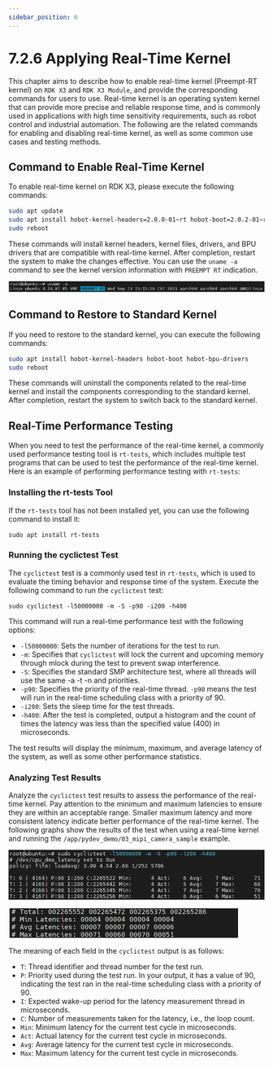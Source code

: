 ```yaml
---
sidebar_position: 6
---
```

# 7.2.6 Applying Real-Time Kernel

This chapter aims to describe how to enable real-time kernel (Preempt-RT kernel) on `RDK X3` and `RDK X3 Module`, and provide the corresponding commands for users to use. Real-time kernel is an operating system kernel that can provide more precise and reliable response time, and is commonly used in applications with high time sensitivity requirements, such as robot control and industrial automation. The following are the related commands for enabling and disabling real-time kernel, as well as some common use cases and testing methods.

## Command to Enable Real-Time Kernel

To enable real-time kernel on RDK X3, please execute the following commands:

```bash
sudo apt update
sudo apt install hobot-kernel-headers=2.0.0-01~rt hobot-boot=2.0.2-01~rt hobot-bpu-drivers=2.0.0-01~rt
sudo reboot
```

These commands will install kernel headers, kernel files, drivers, and BPU drivers that are compatible with real-time kernel. After completion, restart the system to make the changes effective. You can use the `uname -a` command to see the kernel version information with `PREEMPT RT` indication.

![image-20230914142401210](../../../../../../static/img/07_Advanced_development/02_linux_development/image/realtime_kernel/image-20230914142401210.png)

## Command to Restore to Standard Kernel

If you need to restore to the standard kernel, you can execute the following commands:

```bash
sudo apt install hobot-kernel-headers hobot-boot hobot-bpu-drivers
sudo reboot
```

These commands will uninstall the components related to the real-time kernel and install the components corresponding to the standard kernel. After completion, restart the system to switch back to the standard kernel.

## Real-Time Performance Testing

When you need to test the performance of the real-time kernel, a commonly used performance testing tool is `rt-tests`, which includes multiple test programs that can be used to test the performance of the real-time kernel. Here is an example of performing performance testing with `rt-tests`:

### Installing the rt-tests Tool

If the `rt-tests` tool has not been installed yet, you can use the following command to install it:

```
sudo apt install rt-tests
```

### Running the cyclictest Test

The `cyclictest` test is a commonly used test in `rt-tests`, which is used to evaluate the timing behavior and response time of the system. Execute the following command to run the `cyclictest` test:

```
sudo cyclictest -l50000000 -m -S -p90 -i200 -h400
```

This command will run a real-time performance test with the following options:

- `-l50000000`: Sets the number of iterations for the test to run.
- `-m`: Specifies that `cyclictest` will lock the current and upcoming memory through mlock during the test to prevent swap interference.
- `-S`: Specifies the standard SMP architecture test, where all threads will use the same -a -t -n and priorities.
- `-p90`: Specifies the priority of the real-time thread. `-p90` means the test will run in the real-time scheduling class with a priority of 90.
- `-i200`: Sets the sleep time for the test threads.
- `-h400`: After the test is completed, output a histogram and the count of times the latency was less than the specified value (400) in microseconds.

The test results will display the minimum, maximum, and average latency of the system, as well as some other performance statistics.

### Analyzing Test Results

Analyze the `cyclictest` test results to assess the performance of the real-time kernel. Pay attention to the minimum and maximum latencies to ensure they are within an acceptable range. Smaller maximum latency and more consistent latency indicate better performance of the real-time kernel. The following graphs show the results of the test when using a real-time kernel and running the `/app/pydev_demo/03_mipi_camera_sample` example.

![image-20230914145619064](../../../../../../static/img/07_Advanced_development/02_linux_development/image/realtime_kernel/image-20230914145619064.png)

![image-20230914145234528](../../../../../../static/img/07_Advanced_development/02_linux_development/image/realtime_kernel/image-20230914145234528.png)

The meaning of each field in the `cyclictest` output is as follows:

- `T`: Thread identifier and thread number for the test run.
- `P`: Priority used during the test run. In your output, it has a value of 90, indicating the test ran in the real-time scheduling class with a priority of 90.
- `I`: Expected wake-up period for the latency measurement thread in microseconds.
- `C`: Number of measurements taken for the latency, i.e., the loop count.
- `Min`: Minimum latency for the current test cycle in microseconds.
- `Act`: Actual latency for the current test cycle in microseconds.
- `Avg`: Average latency for the current test cycle in microseconds.
- `Max`: Maximum latency for the current test cycle in microseconds.